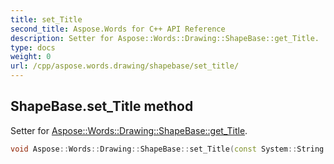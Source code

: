 ```yaml
---
title: set_Title
second_title: Aspose.Words for C++ API Reference
description: Setter for Aspose::Words::Drawing::ShapeBase::get_Title. 
type: docs
weight: 0
url: /cpp/aspose.words.drawing/shapebase/set_title/
---
```

## ShapeBase.set_Title method


Setter for [Aspose::Words::Drawing::ShapeBase::get_Title](../get_title/).

```cpp
void Aspose::Words::Drawing::ShapeBase::set_Title(const System::String &value)
```

